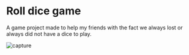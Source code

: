 # Roll dice game
A game project made to help my friends with the fact we always lost or always did not have a dice to play.

![capture](https://user-images.githubusercontent.com/17947510/35170306-ce0b540c-fd70-11e7-87f4-4ee240c8605f.JPG)
